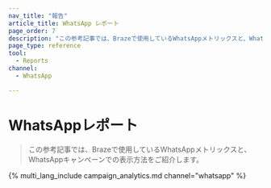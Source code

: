 ```yaml
---
nav_title: "報告"
article_title: WhatsApp レポート
page_order: 7
description: "この参考記事では、Brazeで使用しているWhatsAppメトリックスと、WhatsAppキャンペーンでの表示方法をご紹介します。"
page_type: reference
tool:
  - Reports
channel:
  - WhatsApp

---
```


# WhatsAppレポート

> この参考記事では、Brazeで使用しているWhatsAppメトリックスと、WhatsAppキャンペーンでの表示方法をご紹介します。

{% multi_lang_include campaign_analytics.md channel="whatsapp" %}


